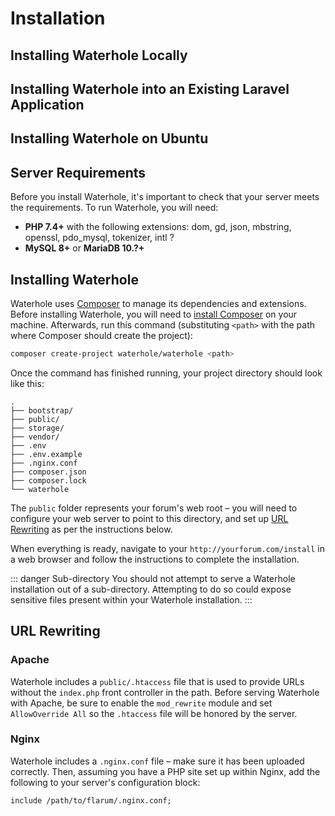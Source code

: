 # Installation

## Installing Waterhole Locally




## Installing Waterhole into an Existing Laravel Application



## Installing Waterhole on Ubuntu






## Server Requirements

Before you install Waterhole, it's important to check that your server meets the requirements. To run Waterhole, you will need:

* **PHP 7.4+** with the following extensions: dom, gd, json, mbstring, openssl, pdo_mysql, tokenizer, intl ?
* **MySQL 8+** or **MariaDB 10.?+**

## Installing Waterhole

Waterhole uses [Composer](https://getcomposer.org) to manage its dependencies and extensions. Before installing Waterhole, you will need to [install Composer](https://getcomposer.org) on your machine. Afterwards, run this command (substituting `<path>` with the path where Composer should create the project):

```bash
composer create-project waterhole/waterhole <path>
```

Once the command has finished running, your project directory should look like this:

```
.
├── bootstrap/
├── public/
├── storage/
├── vendor/
├── .env
├── .env.example
├── .nginx.conf
├── composer.json
├── composer.lock
└── waterhole
```

The `public` folder represents your forum's web root – you will need to configure your web server to point to this directory, and set up [URL Rewriting]() as per the instructions below.

When everything is ready, navigate to your `http://yourforum.com/install` in a web browser and follow the instructions to complete the installation.

::: danger Sub-directory
You should not attempt to serve a Waterhole installation out of a sub-directory. Attempting to do so could expose sensitive files present within your Waterhole installation.
:::

## URL Rewriting

### Apache

Waterhole includes a `public/.htaccess` file that is used to provide URLs without the `index.php` front controller in the path. Before serving Waterhole with Apache, be sure to enable the `mod_rewrite` module and set `AllowOverride All` so the `.htaccess` file will be honored by the server.

### Nginx

Waterhole includes a `.nginx.conf` file – make sure it has been uploaded correctly. Then, assuming you have a PHP site set up within Nginx, add the following to your server's configuration block:

```nginx
include /path/to/flarum/.nginx.conf;
```
